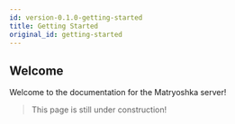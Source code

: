 ```yaml
---
id: version-0.1.0-getting-started
title: Getting Started
original_id: getting-started
---
```


## Welcome

Welcome to the documentation for the Matryoshka server!

> This page is still under construction!
